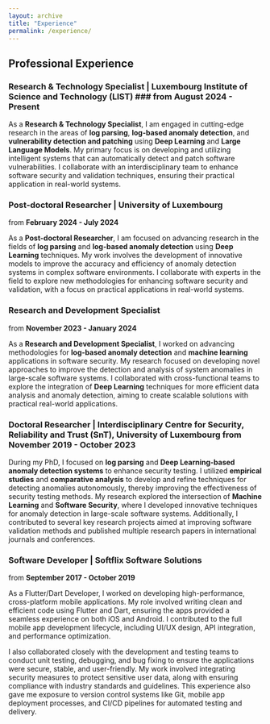 ```yaml
---
layout: archive
title: "Experience"
permalink: /experience/
---
```


## Professional Experience

### Research & Technology Specialist | Luxembourg Institute of Science and Technology (LIST) ### from **August 2024 - Present**  

As a **Research & Technology Specialist**, I am engaged in cutting-edge research in the areas of **log parsing**, **log-based anomaly detection**, and **vulnerability detection and patching** using **Deep Learning** and **Large Language Models**. My primary focus is on developing and utilizing intelligent systems that can automatically detect and patch software vulnerabilities. I collaborate with an interdisciplinary team to enhance software security and validation techniques, ensuring their practical application in real-world systems.

### Post-doctoral Researcher | University of Luxembourg ###
from **February 2024 - July 2024**

As a **Post-doctoral Researcher**, I am focused on advancing research in the fields of **log parsing** and **log-based anomaly detection** using **Deep Learning** techniques. My work involves the development of innovative models to improve the accuracy and efficiency of anomaly detection systems in complex software environments. I collaborate with experts in the field to explore new methodologies for enhancing software security and validation, with a focus on practical applications in real-world systems.


### Research and Development Specialist ###
from **November 2023 - January 2024**

As a **Research and Development Specialist**, I worked on advancing methodologies for **log-based anomaly detection** and **machine learning** applications in software security. My research focused on developing novel approaches to improve the detection and analysis of system anomalies in large-scale software systems. I collaborated with cross-functional teams to explore the integration of **Deep Learning** techniques for more efficient data analysis and anomaly detection, aiming to create scalable solutions with practical real-world applications.


### Doctoral Researcher | Interdisciplinary Centre for Security, Reliability and Trust (SnT), University of Luxembourg from **November 2019 - October 2023**  

During my PhD, I focused on **log parsing** and **Deep Learning-based anomaly detection systems** to enhance security testing. I utilized **empirical studies** and **comparative analysis** to develop and refine techniques for detecting anomalies autonomously, thereby improving the effectiveness of security testing methods. My research explored the intersection of **Machine Learning** and **Software Security**, where I developed innovative techniques for anomaly detection in large-scale software systems. Additionally, I contributed to several key research projects aimed at improving software validation methods and published multiple research papers in international journals and conferences.


### Software Developer | Softflix Software Solutions ###
from **September 2017 - October 2019**  

As a Flutter/Dart Developer, I worked on developing high-performance, cross-platform mobile applications. My role involved writing clean and efficient code using Flutter and Dart, ensuring the apps provided a seamless experience on both iOS and Android. I contributed to the full mobile app development lifecycle, including UI/UX design, API integration, and performance optimization.

I also collaborated closely with the development and testing teams to conduct unit testing, debugging, and bug fixing to ensure the applications were secure, stable, and user-friendly. My work involved integrating security measures to protect sensitive user data, along with ensuring compliance with industry standards and guidelines. This experience also gave me exposure to version control systems like Git, mobile app deployment processes, and CI/CD pipelines for automated testing and delivery.
